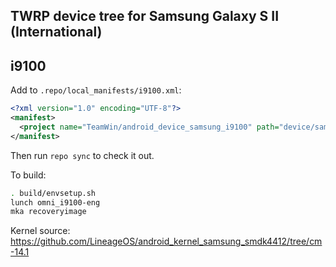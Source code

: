 ## TWRP device tree for Samsung Galaxy S II (International)
## i9100

Add to `.repo/local_manifests/i9100.xml`:

```xml
<?xml version="1.0" encoding="UTF-8"?>
<manifest>
  <project name="TeamWin/android_device_samsung_i9100" path="device/samsung/i9100" remote="github" revision="android-7.1" />
</manifest>
```

Then run `repo sync` to check it out.

To build:

```sh
. build/envsetup.sh
lunch omni_i9100-eng
mka recoveryimage
```

Kernel source: https://github.com/LineageOS/android_kernel_samsung_smdk4412/tree/cm-14.1
